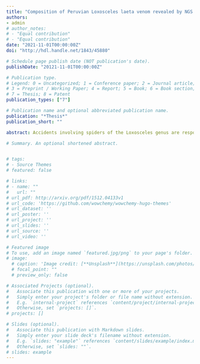 ```yaml
---
title: "Composition of Peruvian Loxosceles laeta venom revealed by NGS transcriptomic analysis and development of the PepLess computational tool"
authors:
- admin
# author_notes:
# - "Equal contribution"
# - "Equal contribution"
date: "2021-11-01T00:00:00Z"
doi: "http://hdl.handle.net/1843/45880"

# Schedule page publish date (NOT publication's date).
publishDate: "20121-11-01T00:00:00Z"

# Publication type.
# Legend: 0 = Uncategorized; 1 = Conference paper; 2 = Journal article;
# 3 = Preprint / Working Paper; 4 = Report; 5 = Book; 6 = Book section;
# 7 = Thesis; 8 = Patent
publication_types: ["7"]

# Publication name and optional abbreviated publication name.
publication: "*Thesis*"
publication_short: ""

abstract: Accidents involving spiders of the Loxosceles genus are responsible for medical emergencies in several countries in South America. The species Loxosceles laeta is mainly found in Brazil and Peru, and it is responsible for an impressive number of accidents in those countries. To further characterize the components of the L. laeta venom and reveal possible variations in the particular Peruvian population, we provide an overview of the toxins present in the Peruvian L. laeta venom gland, using a cDNA library sequenced by the MiSeq sequencer (Illumina), and compared the data obtained with the transcriptome based on Expressed Sequence Tags (EST) of venom glands of Brazilian L. laeta from Fernandes-Pedrosa, 2008. The SPOT consists in the synthesis of a large number of peptides on a cellulose membrane, and it is a simple and low-cost tool for biotechnological applications and studies with large numbers of data, as is the case of the transcriptomic analysis of Peruvian L. laeta. Nevertheless, this technique becomes exhaustive when a large amount of sequences with different specifications is used, due to the extensive time taken to produce membranes and manual analysis of immunoassays, in addition to the excessive expenditure of materials and reagents. For these reasons, the PepLess tool was developed. It is an innovative device capable of selecting and analyzing a large number of sequences simultaneously, allowing a considerable reduction in the amount of membranes produced. With this system, it is possible to elaborate membranes with quality and specificity and automatically analyze the results obtained in the immunoassays. In this way, all the techniques that would previously be performed manually for the production and use of membranes for spot synthesis, can be automatic, fast and easy, allowing the generation of results with better efficiency and quality and transforming this technique into a powerful tool for complex analysis.

# Summary. An optional shortened abstract.


# tags:
# - Source Themes
# featured: false

# links:
# - name: ""
#   url: ""
# url_pdf: http://arxiv.org/pdf/1512.04133v1
# url_code: 'https://github.com/wowchemy/wowchemy-hugo-themes'
# url_dataset: ''
# url_poster: ''
# url_project: ''
# url_slides: ''
# url_source: ''
# url_video: ''

# Featured image
# To use, add an image named `featured.jpg/png` to your page's folder. 
# image:
  # caption: 'Image credit: [**Unsplash**](https://unsplash.com/photos/jdD8gXaTZsc)'
  # focal_point: ""
  # preview_only: false

# Associated Projects (optional).
#   Associate this publication with one or more of your projects.
#   Simply enter your project's folder or file name without extension.
#   E.g. `internal-project` references `content/project/internal-project/index.md`.
#   Otherwise, set `projects: []`.
# projects: []

# Slides (optional).
#   Associate this publication with Markdown slides.
#   Simply enter your slide deck's filename without extension.
#   E.g. `slides: "example"` references `content/slides/example/index.md`.
#   Otherwise, set `slides: ""`.
# slides: example
---
```

